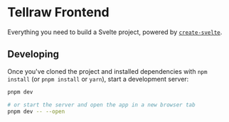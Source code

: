 # Tellraw Frontend

Everything you need to build a Svelte project, powered by [`create-svelte`](https://github.com/sveltejs/kit/tree/master/packages/create-svelte).
## Developing

Once you've cloned the project and installed dependencies with `npm install` (or `pnpm install` or `yarn`), start a development server:

```bash
pnpm dev

# or start the server and open the app in a new browser tab
pnpm dev -- --open
```
